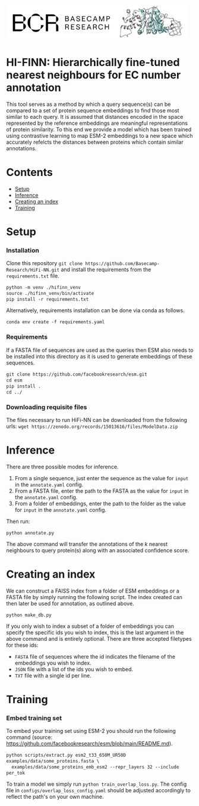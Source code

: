 ![](assets/bcr_logo.png)
# HI-FINN: Hierarchically fine-tuned nearest neighbours for EC number annotation

This tool serves as a method by which a query sequence(s) can be compared to a set of protein sequence embeddings to find those most similar to each query. It is assumed that distances encoded in the space represented by the reference embeddings are meaningful representations of protein similarity. To this end we provide a model which has been trained using contrastive learning to map ESM-2 embeddings to a new space which accurately refelcts the distances between proteins which contain similar annotations.

# Contents
- [Setup](#setup)
- [Inference](#inference)
- [Creating an index](#creating-an-index)
- [Training](#training)

# Setup
### Installation
Clone this repository `git clone https://github.com/Basecamp-Research/HiFi-NN.git` and install the requirements from the `requirements.txt` file.
```
python -m venv ./hifinn_venv
source ./hifinn_venv/bin/activate
pip install -r requirements.txt
```
Alternatively, requirements installation can be done via conda as follows.
```
conda env create -f requirements.yaml
```
### Requirements
If a FASTA file of sequences are used as the queries then ESM also needs to be installed into this directory as it is used to generate embeddings of these sequences.

```
git clone https://github.com/facebookresearch/esm.git
cd esm
pip install .
cd ../
```

### Downloading requisite files
The files necessary to run HiFi-NN can be downloaded from the following urls:
`wget https://zenodo.org/records/15013616/files/ModelData.zip`

# Inference
There are three possible modes for inference.
1. From a single sequence, just enter the sequence as the value for `input` in the `annotate.yaml` config.
2. From a FASTA file, enter the path to the FASTA as the value for `input` in the `annotate.yaml` config.
3. From a folder of embeddings, enter the path to the folder as the value for `input` in the `annotate.yaml` config.

Then run:
```
python annotate.py
```

The above command will transfer the annotations of the _k_ nearest neighbours to query protein(s) along with an associated confidence score.

# Creating an index
We can construct a FAISS index from a folder of ESM embeddings or a FASTA file by simply running the following script.  The index created can then later be used for annotation, as outlined above. 
```
python make_db.py
```
If you only wish to index a subset of a folder of embeddings you can specify the specific ids you wish to index, this is the last argument in the above command and is entirely optional. There are three accepted filetypes for these ids:
- `FASTA` file of sequences where the id indicates the filename of the embeddings you wish to index.
- `JSON` file with a list of the ids you wish to embed.
- `TXT` file with a single id per line.

# Training
### Embed training set
To embed your training set using ESM-2 you should run the following command (source: https://github.com/facebookresearch/esm/blob/main/README.md).
```
python scripts/extract.py esm2_t33_650M_UR50D examples/data/some_proteins.fasta \
  examples/data/some_proteins_emb_esm2 --repr_layers 32 --include per_tok
```

To train a model we simply run `python train_overlap_loss.py`. The config file in `configs/overlap_loss_config.yaml` should be adjusted accordingly to reflect the path's on your own machine.
